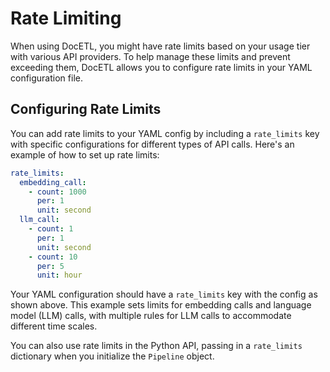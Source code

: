 # Rate Limiting

When using DocETL, you might have rate limits based on your usage tier with various API providers. To help manage these limits and prevent exceeding them, DocETL allows you to configure rate limits in your YAML configuration file.

## Configuring Rate Limits

You can add rate limits to your YAML config by including a `rate_limits` key with specific configurations for different types of API calls. Here's an example of how to set up rate limits:

```yaml
rate_limits:
  embedding_call:
    - count: 1000
      per: 1
      unit: second
  llm_call:
    - count: 1
      per: 1
      unit: second
    - count: 10
      per: 5
      unit: hour
```

Your YAML configuration should have a `rate_limits` key with the config as shown above. This example sets limits for embedding calls and language model (LLM) calls, with multiple rules for LLM calls to accommodate different time scales.

You can also use rate limits in the Python API, passing in a `rate_limits` dictionary when you initialize the `Pipeline` object.
